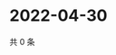# 2022-04-30

共 0 条

<!-- BEGIN WEIBO -->
<!-- 最后更新时间 Sat Apr 30 2022 12:22:19 GMT+0800 (China Standard Time) -->

<!-- END WEIBO -->

